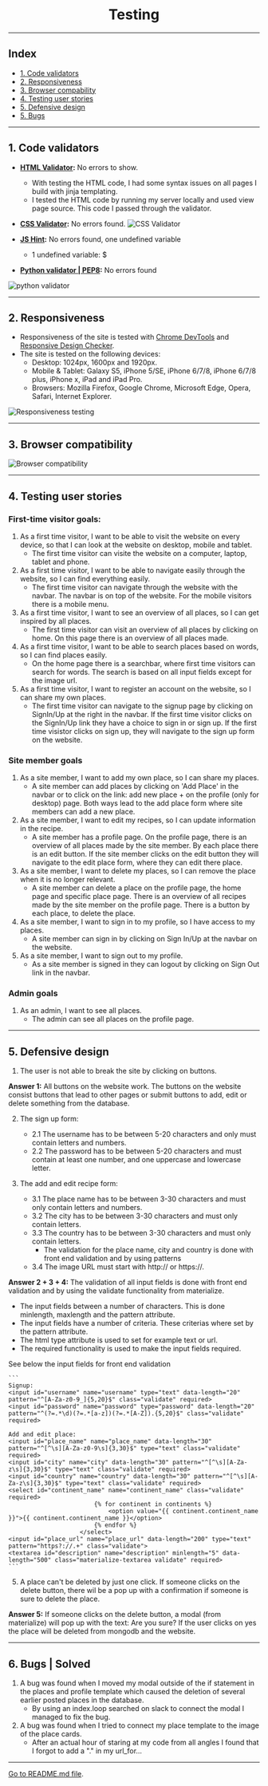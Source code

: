 <h1 align="center">Testing</h1>

---

## Index 

- <a href="#validators">1. Code validators</a>
- <a href="#responsiveness">2. Responsiveness</a>
- <a href="#browser-compatibility">3. Browser compability</a>
- <a href="#user-stories">4. Testing user stories </a>
- <a href="#defensive-design">5. Defensive design</a>
- <a href="#bugs">5. Bugs</a>

---

<span id="validators"></span>

## 1. Code validators
 - **[HTML Validator](https://validator.w3.org/):** No errors to show.
    - With testing the HTML code, I had some syntax issues on all pages I build with jinja templating.
    - I tested the HTML code by running my server locally and used view page source. This code I passed through the validator.

- **[CSS Validator](https://jigsaw.w3.org/css-validator/):** No errors found.
![CSS Validator](static/images/css-validator.png)

- **[JS Hint](https://jshint.com/):** No errors found, one undefined variable 
    - 1 undefined variable: $

- **[Python validator | PEP8](http://pep8online.com/):** No errors found

![python validator](static/images/pep8.png)

---

<span id="responsiveness"></span>

## 2. Responsiveness 
- Responsiveness of the site is tested with [Chrome DevTools](https://developers.google.com/web/tools/chrome-devtools) and [Responsive Design Checker](https://www.responsivedesignchecker.com/).
- The site is tested on the following devices: 
    - Desktop: 1024px, 1600px and 1920px. 
    - Mobile & Tablet: Galaxy S5, iPhone 5/SE, iPhone 6/7/8, iPhone 6/7/8 plus, iPhone x, iPad and  iPad Pro.
    - Browsers: Mozilla Firefox, Google Chrome, Microsoft Edge, Opera, Safari, Internet Explorer.

![Responsiveness testing](static/images/responsive.png)

---

<span id="browser-compatibility"></span>

## 3. Browser compatibility
![Browser compatibility](static/images/browser.png)

--- 

<span id="user-stories"></span>

## 4. Testing user stories 

### First-time visitor goals:
1. As a first time visitor, I want to be able to visit the website on every device, so that I can look at the website on desktop, mobile and tablet. 
    - The first time visitor can visite the website on a computer, laptop, tablet and phone.
2. As a first time visitor, I want to be able to navigate easily through the website, so I can find everything easily. 
    - The first time visitor can navigate through the website with the navbar. The navbar is on top of the website. For the mobile visitors there is a mobile menu.
3. As a first time visitor, I want to see an overview of all places, so I can get inspired by all places.
    - The first time visitor can visit an overview of all places by clicking on home. On this page there is an overview of all places made. 
4. As a first time visitor, I want to be able to search places based on words, so I can find places easily.
    - On the home page there is a searchbar, where first time visitors can search for words. The search is based on all input fields except for the image url. 
5. As a first time visitor, I want to register an account on the website, so I can share my own places. 
    - The first time visitor can navigate to the signup page by clicking on SignIn/Up at the right in the navbar. If the first time visitor clicks on the SignIn/Up link they have a choice to sign in or sign up. If the first time visistor clicks on sign up, they will navigate to the sign up form on the website. 

### Site member goals
1. As a site member, I want to add my own place, so I can share my places.
    - A site member can add places by clicking on 'Add Place' in the navbar or to click on the link: add new place + on the profile (only for desktop) page. Both ways lead to the add place form where site members can add a new place. 
2. As a site member, I want to edit my recipes, so I can update information in the recipe.
    - A site member has a profile page. On the profile page, there is an overview of all places made by the site member. By each place there is an edit button. If the site member clicks on the edit button they will navigate to the edit place form, where they can edit there place.
3. As a site member, I want to delete my places, so I can remove the place when it is no longer relevant. 
    - A site member can delete a place on the profile page, the home page and specific place page. There is an overview of all recipes made by the site member on the profile page. There is a button by each place, to delete the place. 
4. As a site member, I want to sign in to my profile, so I have access to my places. 
    - A site member can sign in by clicking on Sign In/Up at the navbar on the website. 
5. As a site member, I want to sign out to my profile.
    - As a site member is signed in they can logout by clicking on Sign Out link in the navbar.

### Admin goals
1. As an admin, I want to see all places.
    - The admin can see all places on the profile page.
---
<span id="defensive-design"></span>

## 5. Defensive design 

1. The user is not able to break the site by clicking on buttons. 

**Answer 1:** All buttons on the website work. The buttons on the website consist buttons that lead to other pages or submit buttons to add, edit or delete something from the database.

2. The sign up form: 
    - 2.1 The username has to be between 5-20 characters and only must contain letters and numbers.
    - 2.2 The password has to be between 5-20 characters and must contain at least one number, and one uppercase and lowercase letter.
        
3. The add and edit recipe form:
    - 3.1 The place name has to be between 3-30 characters and must only contain letters and numbers.
    - 3.2 The city has to be between 3-30 characters and must only contain letters.
    - 3.3 The country has to be between 3-30 characters and must only contain letters.
        - The validation for the place name, city and country is done with front end validation and by using patterns
    - 3.4 The image URL must start with http:// or https://.

**Answer 2 + 3 + 4:** 
The validation of all input fields is done with front end validation and by using the validate functionality from materialize. 

- The input fields between a number  of characters. This is done minlength, maxlength and the pattern attribute. 
- The input fields have a number of criteria. These criterias where set by the pattern attribute.
- The html type attribute is used to set for example text or url.
- The required functionality is used to make the input fields required. 

See below the input fields for front end validation
    
    ```
    Signup: 
    <input id="username" name="username" type="text" data-length="20" pattern="^[A-Za-z0-9_]{5,20}$" class="validate" required>
    <input id="password" name="password" type="password" data-length="20" pattern="^(?=.*\d)(?=.*[a-z])(?=.*[A-Z]).{5,20}$" class="validate" required>

    Add and edit place:
    <input id="place_name" name="place_name" data-length="30" pattern="^[^\s][A-Za-z0-9\s]{3,30}$" type="text" class="validate" required>
    <input id="city" name="city" data-length="30" pattern="^[^\s][A-Za-z\s]{3,30}$" type="text" class="validate" required>
    <input id="country" name="country" data-length="30" pattern="^[^\s][A-Za-z\s]{3,30}$" type="text" class="validate" required>
    <select id="continent_name" name="continent_name" class="validate" required>
                            {% for continent in continents %}
                                <option value="{{ continent.continent_name }}">{{ continent.continent_name }}</option>
                            {% endfor %}
                        </select>
    <input id="place_url" name="place_url" data-length="200" type="text" pattern="https?://.+" class="validate">
    <textarea id="description" name="description" minlength="5" data-length="500" class="materialize-textarea validate" required>
    ``` 

5. A place can't be deleted by just one click. If someone clicks on the delete button, there wil be a pop up with a confirmation if someone is sure to delete the place.

**Answer 5:** If someone clicks on the delete button, a modal (from materialize) will pop up with the text: Are you sure? If the user clicks on yes the place will be deleted from mongodb and the website.

--- 

<span id="bugs"></span>

## 6. Bugs | Solved
1. A bug was found when I moved my modal outside of the if statement in the places and profile template which caused the deletion of several earlier posted places in the database.
    - By using an index.loop searched on slack to connect the modal I managed to fix the bug.
2. A bug was found when I tried to connect my place template to the image of the place cards.
    - After an actual hour of staring at my code from all angles I found that I forgot to add a "." in my url_for...

---

[Go to README.md file](README.md).